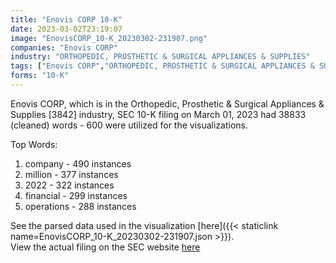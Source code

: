 ```yaml
---
title: "Enovis CORP 10-K"
date: 2023-03-02T23:19:07
image: "EnovisCORP_10-K_20230302-231907.png"
companies: "Enovis CORP"
industry: "ORTHOPEDIC, PROSTHETIC & SURGICAL APPLIANCES & SUPPLIES"
tags: ["Enovis CORP","ORTHOPEDIC, PROSTHETIC & SURGICAL APPLIANCES & SUPPLIES","03-01-2023","10-K"]
forms: "10-K"
---
```

Enovis CORP, which is in the Orthopedic, Prosthetic & Surgical Appliances & Supplies [3842] industry, SEC 10-K filing on March 01, 2023 had 38833 (cleaned) words - 600 were utilized for the visualizations.

Top Words:
1. company - 490 instances
2. million - 377 instances
3. 2022 - 322 instances
4. financial - 299 instances
5. operations - 288 instances


See the parsed data used in the visualization [here]({{< staticlink name=EnovisCORP_10-K_20230302-231907.json >}}).  
View the actual filing on the SEC website [here](https://www.sec.gov/Archives/edgar/data/1420800/0001420800-23-000008.txt)